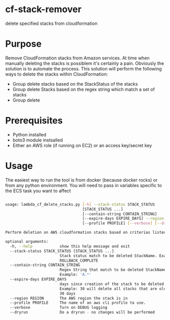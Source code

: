 # cf-stack-remover
delete specified stacks from cloudformation

# Purpose
Remove CloudFormation stacks from Amazon services. At time when manually deleting the stacks is possiblem it's certainly a pain. Obviously the solution is to automate the process. This solution will perform the following ways to delete the stacks within CloudFormation:
* Group delete stacks based on the StackStatus of the stacks
* Group delete Stacks based on the regex string which match a set of stacks
* Group delete 

# Prerequisites
* Python installed
* boto3 module instsalled
* Either an AWS role (if running on EC2) or an access key/secret key

# Usage

The easiest way to run the tool is from docker (because docker rocks) or from any python environment.
You will need to pass in variables specific to the ECS task you want to affect

```bash

usage: lambda_cf_delete_stacks.py [-h] --stack-status STACK_STATUS
                                  [STACK_STATUS ...]
                                  [--contain-string CONTAIN_STRING]
                                  [--expire-days EXPIRE_DAYS] --region REGION
                                  [--profile PROFILE] [--verbose] [--dryrun]

Perform deletion on AWS cloudformation stacks based on criterias listed

optional arguments:
  -h, --help            show this help message and exit
  --stack-status STACK_STATUS [STACK_STATUS ...]
                        Stack status match to be deleted StackName. Example:
                        ROLLBACK_COMPLETE
  --contain-string CONTAIN_STRING
                        Regex String that match to be deleted StackName.
                        Example: 'A.*'
  --expire-days EXPIRE_DAYS
                        days since creation of the stack to be deleted.
                        Example: 30 will delete all stacks that are older than
                        30 days
  --region REGION       The AWS region the stack is in
  --profile PROFILE     The name of an aws cli profile to use.
  --verbose             Turn on DEBUG logging
  --dryrun              Do a dryrun - no changes will be performed



